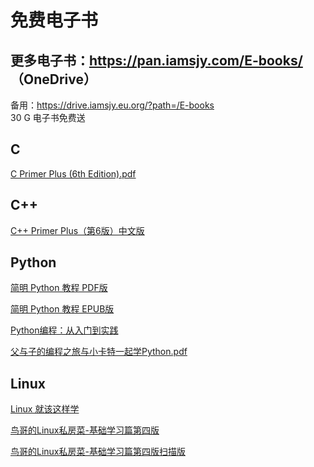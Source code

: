 # 免费电子书
## 更多电子书：https://pan.iamsjy.com/E-books/ （OneDrive）
备用：https://drive.iamsjy.eu.org/?path=/E-books  
30 G 电子书免费送
## C
[C Primer Plus (6th Edition).pdf](https://iamsjy.coding.net/s/ae9154e8-271f-4072-94b0-27f736c442c1)

## C++
[C++ Primer Plus（第6版）中文版](https://github.com/hmsjy2017/free-ebooks/releases/download/v6-zh_CN/C++Primer-Plus-v6-zh_CN.pdf)

## Python
[简明 Python 教程 PDF版](https://iamsjy.coding.net/s/a870e9b1-decd-479d-bcc1-7bd7a4fcc75c)

[简明 Python 教程 EPUB版](https://iamsjy.coding.net/s/58f09f34-070f-4325-88cc-d70eb3318cf0)

[Python编程：从入门到实践](https://iamsjy.coding.net/s/9cbd64c7-3b88-4f82-90b6-434ecf938d93)

[父与子的编程之旅与小卡特一起学Python.pdf](https://iamsjy.coding.net/s/39bf60c4-ee28-4145-ae55-3a981aab9761)

## Linux
[Linux 就该这样学](https://iamsjy.coding.net/s/edeb17d3-375d-4111-ab5b-5accc9e39bef)

[鸟哥的Linux私房菜-基础学习篇第四版](https://iamsjy.coding.net/s/a0116800-bd1e-4422-a189-ff6e36bb5602)

[鸟哥的Linux私房菜-基础学习篇第四版扫描版](https://iamsjy.coding.net/s/f89bc1c4-2175-46bb-8f87-2fde53504740)
